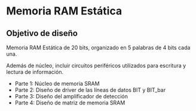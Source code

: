 # Memoria RAM Estática

## Objetivo de diseño

Memoria RAM Estática de 20 bits, organizado en 5 palabras de 4 bits cada una.

Además de núcleo, incluir circuitos periféricos utilizados para escritura y lectura de información.

- Parte 1: Núcleo de memoria SRAM
- Parte 2: Diseño de driver de las líneas de datos BIT y BIT_bar
- Parte 3: Diseño del amplificador de detección
- Parte 4: Diseño de matriz de memoria SRAM
